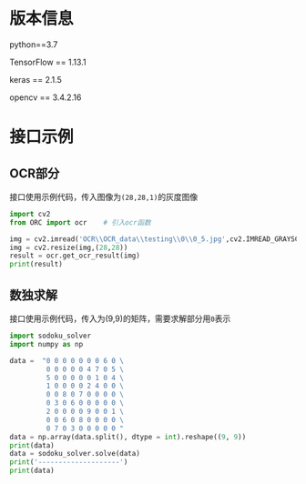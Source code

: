 # 版本信息

python==3.7

TensorFlow == 1.13.1

keras == 2.1.5

opencv == 3.4.2.16

# 接口示例
## OCR部分
接口使用示例代码，传入图像为`(28,28,1)`的灰度图像
```python
import cv2
from ORC import ocr    # 引入ocr函数

img = cv2.imread('OCR\\OCR_data\\testing\\0\\0_5.jpg',cv2.IMREAD_GRAYSCALE)
img = cv2.resize(img,(28,28))
result = ocr.get_ocr_result(img)
print(result)
```

## 数独求解
接口使用示例代码，传入为(9,9)的矩阵，需要求解部分用`0`表示
```python
import sodoku_solver
import numpy as np

data =  "0 0 0 0 0 0 0 6 0 \
         0 0 0 0 0 4 7 0 5 \
         5 0 0 0 0 0 1 0 4 \
         1 0 0 0 0 2 4 0 0 \
         0 0 8 0 7 0 0 0 0 \
         0 3 0 6 0 0 0 0 0 \
         2 0 0 0 0 9 0 0 1 \
         0 0 6 0 8 0 0 0 0 \
         0 7 0 3 0 0 0 0 0 "
data = np.array(data.split(), dtype = int).reshape((9, 9))
print(data)
data = sodoku_solver.solve(data)
print('--------------------')
print(data)
```